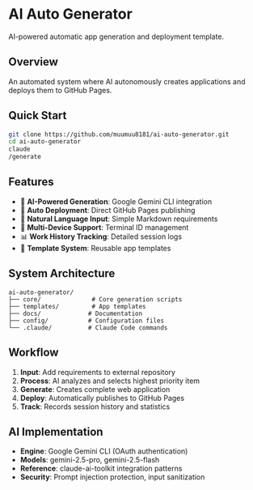 # AI Auto Generator

AI-powered automatic app generation and deployment template.

## Overview
An automated system where AI autonomously creates applications and deploys them to GitHub Pages.

## Quick Start

```bash
git clone https://github.com/muumuu8181/ai-auto-generator.git
cd ai-auto-generator
claude
/generate
```

## Features

- 🤖 **AI-Powered Generation**: Google Gemini CLI integration
- 🚀 **Auto Deployment**: Direct GitHub Pages publishing  
- 📝 **Natural Language Input**: Simple Markdown requirements
- 🔄 **Multi-Device Support**: Terminal ID management
- 📊 **Work History Tracking**: Detailed session logs
- 🎯 **Template System**: Reusable app templates

## System Architecture

```
ai-auto-generator/
├── core/              # Core generation scripts
├── templates/         # App templates
├── docs/             # Documentation
├── config/           # Configuration files
└── .claude/          # Claude Code commands
```

## Workflow

1. **Input**: Add requirements to external repository
2. **Process**: AI analyzes and selects highest priority item
3. **Generate**: Creates complete web application
4. **Deploy**: Automatically publishes to GitHub Pages
5. **Track**: Records session history and statistics

## AI Implementation

- **Engine**: Google Gemini CLI (OAuth authentication)
- **Models**: gemini-2.5-pro, gemini-2.5-flash
- **Reference**: claude-ai-toolkit integration patterns
- **Security**: Prompt injection protection, input sanitization